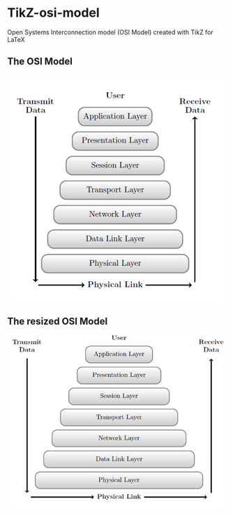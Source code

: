 # TikZ-osi-model
 Open Systems Interconnection model (OSI Model) created with TikZ for LaTeX

The OSI Model
----------------------
![Image of the IPv6 header](https://github.com/dev-gb/TikZ-osi-model/blob/master/osi_model.PNG?raw=true)


The resized OSI Model
----------------------
![Image of the IPv6 header](https://github.com/dev-gb/TikZ-osi-model/blob/master/osi_model_resized.PNG?raw=true)
